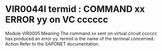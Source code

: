 # VIR0044I termid : COMMAND xx ERROR yy on VC cccccc
Module
    	VIR0005
Meaning
    The command xx sent on virtual circuit cccccc has produced an error yy. termid is the name of the terminal concerned.
Action
    Refer to the SAPONET documentation.
